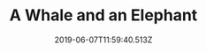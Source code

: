 ---
section: content
title: A Whale and an Elephant
date: 2019-06-07T11:59:40.513Z
description: >-
    In this talk Steve will talk about introducing Docker to your PHP applications with ease. Using the right tooling and a little know how, docker can be easily added to any PHP appplication - simple.
slides: juststeveking/gaFzmi
event: Blue Conf 2019
---